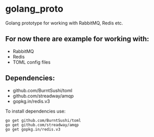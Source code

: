 # golang_proto
Golang prototype for working with RabbitMQ, Redis etc.

## For now there are example for working with:
* RabbitMQ
* Redis
* TOML config files

## Dependencies:
* github.com/BurntSushi/toml
* github.com/streadway/amqp
* gopkg.in/redis.v3

To install dependencies use:
```
go get github.com/BurntSushi/toml
go get github.com/streadway/amqp
go get gopkg.in/redis.v3
```
